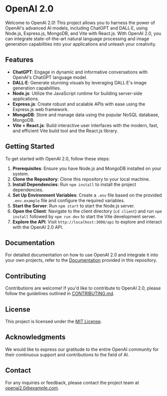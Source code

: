 # OpenAI 2.0

Welcome to OpenAI 2.0! This project allows you to harness the power of OpenAI's advanced AI models, including ChatGPT and DALL·E, using Node.js, Express.js, MongoDB, and Vite with React.js. With OpenAI 2.0, you can integrate state-of-the-art natural language processing and image generation capabilities into your applications and unleash your creativity.

## Features

- **ChatGPT**: Engage in dynamic and informative conversations with OpenAI's ChatGPT language model.
- **DALL·E**: Generate stunning visuals by leveraging DALL·E's image generation capabilities.
- **Node.js**: Utilize the JavaScript runtime for building server-side applications.
- **Express.js**: Create robust and scalable APIs with ease using the Express.js web framework.
- **MongoDB**: Store and manage data using the popular NoSQL database, MongoDB.
- **Vite + React.js**: Build interactive user interfaces with the modern, fast, and efficient Vite build tool and the React.js library.

## Getting Started

To get started with OpenAI 2.0, follow these steps:

1. **Prerequisites**: Ensure you have Node.js and MongoDB installed on your system.
2. **Clone the Repository**: Clone this repository to your local machine.
3. **Install Dependencies**: Run `npm install` to install the project dependencies.
4. **Set Up Environment Variables**: Create a `.env` file based on the provided `.env.example` file and configure the required variables.
5. **Start the Server**: Run `npm start` to start the Node.js server.
6. **Open the Client**: Navigate to the client directory (`cd client`) and run `npm install` followed by `npm run dev` to start the Vite development server.
7. **Explore the API**: Visit `http://localhost:3000/api` to explore and interact with the OpenAI 2.0 API.

## Documentation

For detailed documentation on how to use OpenAI 2.0 and integrate it into your own projects, refer to the [Documentation](docs/README.md) provided in this repository.

## Contributing

Contributions are welcome! If you'd like to contribute to OpenAI 2.0, please follow the guidelines outlined in [CONTRIBUTING.md](CONTRIBUTING.md).

## License

This project is licensed under the [MIT License](LICENSE).

## Acknowledgments

We would like to express our gratitude to the entire OpenAI community for their continuous support and contributions to the field of AI.

## Contact

For any inquiries or feedback, please contact the project team at openai2.0@example.com.
